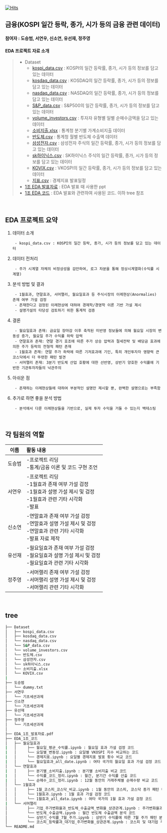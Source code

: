 [![Hits](https://hits.seeyoufarm.com/api/count/incr/badge.svg?url=https%3A%2F%2Fgithub.com%2FDataScience-Lab-Yonsei%2F9th_EDA%2F1%25E1%2584%258C%25E1%2585%25A9&count_bg=%2379C83D&title_bg=%23555555&icon=&icon_color=%23E7E7E7&title=hits&edge_flat=false)](https://hits.seeyoufarm.com)



## 금융(KOSPI 일간 등락, 종가, 시가 등의 금융 관련 데이터)
#### 참여자 : 도승범, 서연우, 신소연, 유선재, 정주영
#### EDA 프로젝트 자료 소개
> * Dataset
>   * [kospi_data.csv](https://dacon.io/competitions/official/235980/data) : KOSPI의 일간 등락률, 종가, 시가 등의 정보를 담고 있는 데이터
>   * [kosdaq_data.csv](http://data.krx.co.kr/contents/MDC/MAIN/main/index.cmd) : KOSDAQ의 일간 등락률, 종가, 시가 등의 정보를 담고 있는 데이터
>   * [nasdaq_data.csv](https://kr.investing.com/indices/nasdaq-composite) : NASDAQ의 일간 등락률, 종가, 시가 등의 정보를 담고 있는 데이터 
>   * [S&P_data.csv](https://kr.investing.com/indices/us-spx-500) : S&P500의 일간 등락률, 종가, 시가 등의 정보를 담고 있는 데이터 
>   * [volume_investors.csv](http://data.krx.co.kr/contents/MDC/MAIN/main/index.cmd) : 투자자 유형별 일별 순매수금액을 담고 있는 데이터
>   * [소비지출.xlsx](https://ecos.bok.or.kr/#/SearchStat) : 통계청 분기별 가계소비지출 데이터
>   * [반도체.csv](https://kosis.kr/statHtml/statHtml.do?orgId=127&tblId=DT_092_115_2009_S023&conn_path=I2) : 통계청 월별 반도체 수출액 데이터 
>   * [삼성전자.csv](http://data.krx.co.kr/contents/MDC/MAIN/main/index.cmd) : 삼성전자 주식의 일간 등락률, 종가, 시가 등의 정보를 담고 있는 데이터
>   * [sk하이닉스.csv](http://data.krx.co.kr/contents/MDC/MAIN/main/index.cmd) : SK하이닉스 주식의 일간 등락률, 종가, 시가 등의 정보를 담고 있는 데이터
>   * [KOVIX.csv](http://data.krx.co.kr/contents/MDC/MAIN/main/index.cmd) : VKOSPI의 일간 등락률, 종가, 시가 등의 정보를 담고 있는 데이터
>   * [지표.csv](https://datacenter.hankyung.com/economic-calendar) : 경제지표 발표일정
> * [1조 EDA 발표자료](https://github.com/SeungbeomDo/9th_EDA/blob/main/1%E1%84%8C%E1%85%A9/EDA_1%EC%A1%B0_%EB%B0%9C%ED%91%9C%EC%9E%90%EB%A3%8C.pdf) : EDA 발표 때 사용한 ppt
> * [1조 EDA 코드](https://github.com/SeungbeomDo/9th_EDA/tree/main/1%E1%84%8C%E1%85%A9/EDA_1%EC%A1%B0_%EC%BD%94%EB%93%9C) : EDA 발표와 관련하여 사용된 코드. 이하 tree 참조
<br>



## EDA 프로젝트 요약

1. 데이터 소개

        - kospi_data.csv : KOSPI의 일간 등락, 종가, 시가 등의 정보를 담고 있는 데이터
   
2. 데이터 전처리

        - 주가 시계열 자체의 비정상성을 감안하여, 로그 차분을 통해 정상시계열화(수익률 시계열)
 
3. 분석 방법 및 결과
    
        - 1월효과, 연말효과, 서머랠리, 월요일효과 등 주식시장의 이례현상(Anormalies) 존재 여부 가설 검정
        - 존재한다고 검정된 이례현상에 대하여 경제학/경영학 이론 기반 가설 제시
        - 설명가설의 타당성 검토하기 위한 통계적 검증
    
4. 결론

        - 월요일효과 존재: 금요일 장마감 이후 축적된 미반영 정보들에 의해 월요일 시장의 변동성 증가, 월요일 주가 수익률 하락 압력
        - 연말효과 존재: 연말 경기 호조에 따른 주가 상승 압력과 절세전략 및 배당금 효과에 의한 주가 등락의 전형적 패턴 존재
        - 1월효과 존재: 연말 주가 하락에 따른 기저효과에 기인, 특히 개인투자자 영향력 큰 코스닥에서 더 뚜렷한 패턴 발견
        - 서머랠리 존재: 3분기 반도체 산업 호황에 대한 선반영, 상반기 양호한 수익률에 기반한 기관투자자들의 낙관주의
    
5. 아쉬운 점
    
        - 존재하는 이례현상들에 대하여 부분적인 설명만 제시할 뿐, 완벽한 설명으로는 부족함

6. 추가로 하면 좋을 분석 방법
    
        - 분석에서 다룬 이례현상들을 기반으로, 실제 투자 수익을 거둘 수 있는지 백테스팅
<br>



 ## 각 팀원의 역할
 
|이름|활동 내용| 
|:---:|:---| 
|도승범| -프로젝트 리딩 <br> -통계/금융 이론 및 코드 구현 조언<br>| 
|서연우| -프로젝트 리딩 <br> -1월효과 존재 여부 가설 검정<br> -1월효과 설명 가설 제시 및 검정<br> -1월효과 관련 기타 시각화<br> -발표|
|신소연| -연말효과 존재 여부 가설 검정<br> -연말효과 설명 가설 제시 및 검정<br> -연말효과 관련 기타 시각화<br> -발표 자료 제작|
|유선재| -월요일효과 존재 여부 가설 검정<br> -월요일효과 설명 가설 제시 및 검정<br> -월요일효과 관련 기타 시각화<br>|
|정주영| -서머랠리 존재 여부 가설 검정<br> -서머랠리 설명 가설 제시 및 검정<br> -서머랠리 관련 기타 시각화<br>|
<br/>



## tree 
```bash
├── Dataset
│   ├── kospi_data.csv
│   ├── kosdaq_data.csv
│   └── nasdaq_data.csv
│   └── S&P_data.csv
│   └── volume_investors.csv
│   └── 반도체.csv
│   └── 삼성전자.csv
│   └── sk하이닉스.csv
│   └── 소비지출.xlsx
│   └── KOVIX.csv
|
├── 도승범
│   └── dummy.txt
├── 서연우
│   └── 기초세션과제
├── 신소연
│   └── 기초세션과제
├── 유선재
│   └── 기초세션과제
├── 정주영
│   └── 기초세션과제
│
├── EDA_1조_발표자료.pdf
├── EDA_1조_코드
│   ├── 월요일효과
|   │     ├── 월요일_평균_수익률.ipynb : 월요일 효과 가설 검정 코드
|   │     └── 요일별_변동성.ipynb : 요일별 VKOSPI 지수 비교하는 코드
|   │     └── 경제지표.ipynb : 요일별 경제지표 발표 횟수 비교 코드
|   │     └── 월요일효과_all_date.ipynb : 여타 국가의 월요일 효과 가설 검정 코드
│   └── 연말효과
|   │     ├── 분기별_소비지출.ipynb : 분기별 소비지출 비교 코드
|   │     └── 수익률_코드_정리.ipynb : 월간, 분기간 수익률 산출 코드
|   │     └── 순매수_코드_정리.ipynb : 12월 동안의 거래주체별 순매수량 비교 코드
│   └── 1월효과
│   │     ├── 1월_코스피_코스닥_비교.ipynb : 1월 동안의 코스피, 코스닥 종가 패턴 비교 코드
│   │     └── 1월효과.ipynb : 1월 효과 가설 검정 코드
│   │     └── 1월효과_all_data.ipynb : 여타 국가의 1월 효과 가설 검정 코드
|   └── 서머랠리
│         ├── 기업_주가변화율과_반도체_수출금액_변화율_상관관계.ipynb : 주가변화율과 반도체 수출액 상관관계 분석 코드 
│         └── 반도체_수출금액.ipynb : 월간 반도체 수출금액 분석 코드
│         └── 상반기_수익률_7월_주가.ipynb : 상반기 수익률에 따른 7월 주가 패턴 분석 코드
│         └── 코스피_등락률과_대기업_주가변화율_상관관계.ipynb : 코스피 및 대기업 주가변화율 상관분석 
└── README.md
``` 
